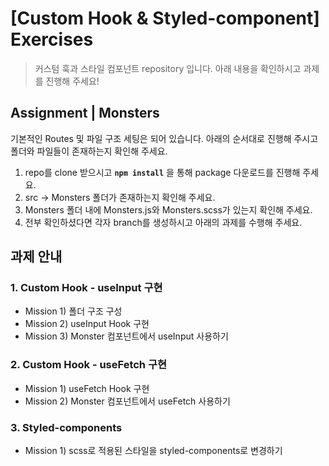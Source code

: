 # [Custom Hook & Styled-component] Exercises

> 커스텀 훅과 스타일 컴포넌트 repository 입니다. 아래 내용을 확인하시고 과제를 진행해 주세요!

## Assignment | Monsters

기본적인 Routes 및 파일 구조 세팅은 되어 있습니다. 아래의 순서대로 진행해 주시고 폴더와 파일들이 존재하는지 확인해 주세요.

1. repo를 clone 받으시고 **`npm install`** 을 통해 package 다운로드를 진행해 주세요.
2. src → Monsters 폴더가 존재하는지 확인해 주세요.
3. Monsters 폴더 내에 Monsters.js와 Monsters.scss가 있는지 확인해 주세요.
4. 전부 확인하셨다면 각자 branch를 생성하시고 아래의 과제를 수행해 주세요.

## 과제 안내

### 1. Custom Hook - useInput 구현

- Mission 1) 폴더 구조 구성
- Mission 2) useInput Hook 구현
- Mission 3) Monster 컴포넌트에서 useInput 사용하기

### 2. Custom Hook - useFetch 구현

- Mission 1) useFetch Hook 구현
- Mission 2) Monster 컴포넌트에서 useFetch 사용하기

### 3. Styled-components

- Mission 1) scss로 적용된 스타일을 styled-components로 변경하기
